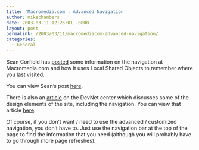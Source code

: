 ```yaml
---
title: 'Macromedia.com : Advanced Navigation'
author: mikechambers
date: 2003-03-11 12:26:01 -0800
layout: post
permalink: /2003/03/11/macromediacom-advanced-navigation/
categories:
  - General
---
```



Sean Corfield has [posted][1] some information on the navigation at Macromedia.com and how it uses Local Shared Objects to remember where you last visited.

You can view Sean&#8217;s post [here][1].

There is also an [article][2] on the DevNet center which discusses some of the design elements of the site, including the navigation. You can view that article [here][2].

Of course, if you don&#8217;t want / need to use the advanced / customized navigation, you don&#8217;t have to. Just use the navigation bar at the top of the page to find the information that you need (although you will probably have to go through more page refreshes).

 [1]: http://www.corfield.org/blog/archives/2003_03.html#000262
 [2]: http://www.macromedia.com/devnet/mmwebsite/articles/info_arch.html